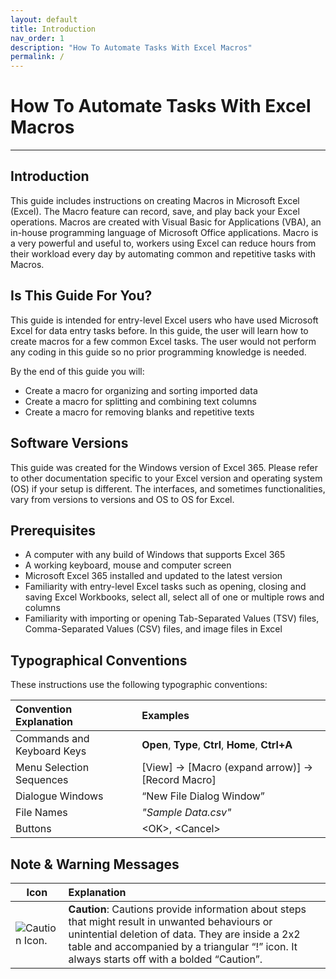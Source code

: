 ```yaml
---
layout: default
title: Introduction
nav_order: 1
description: "How To Automate Tasks With Excel Macros"
permalink: /
---
```


# How To Automate Tasks With Excel Macros

---

## Introduction

This guide includes instructions on creating Macros in Microsoft Excel (Excel). The Macro feature can record, save, and play back your Excel operations. Macros are created with Visual Basic for Applications (VBA), an in-house programming language of Microsoft Office applications. Macro is a very powerful and useful to, workers using Excel can reduce hours from their workload every day by automating common and repetitive tasks with Macros.

## Is This Guide For You?

This guide is intended for entry-level Excel users who have used Microsoft Excel for data entry tasks before. In this guide, the user will learn how to create macros for a few common Excel tasks. The user would not perform any coding in this guide so no prior programming knowledge is needed. 

By the end of this guide you will:
*	Create a macro for organizing and sorting imported data
*	Create a macro for splitting and combining text columns
*	Create a macro for removing blanks and repetitive texts

## Software Versions

This guide was created for the Windows version of Excel 365. Please refer to other documentation specific to your Excel version and operating system (OS) if your setup is different. The interfaces, and sometimes functionalities, vary from versions to versions and OS to OS for Excel.

## Prerequisites

*	A computer with any build of Windows that supports Excel 365
*	A working keyboard, mouse and computer screen
*	Microsoft Excel 365 installed and updated to the latest version
*	Familiarity with entry-level Excel tasks such as opening, closing and saving Excel Workbooks, select all, select all of one or multiple rows and columns
*	Familiarity with importing or opening Tab-Separated Values (TSV) files, Comma-Separated Values (CSV) files, and image files in Excel


## Typographical Conventions

These instructions use the following typographic conventions:

|Convention Explanation						|Examples													|
|:--------------------------------|:--------------------------------|
|Commands and Keyboard Keys				|**Open**, **Type**, **Ctrl**, **Home**, **Ctrl+A**		|
|Menu Selection Sequences					|[View] -> [Macro (expand arrow)] -> [Record Macro]  |
|Dialogue Windows								  |“New File Dialog Window”					|
|File Names												|*"Sample Data.csv"*							|
|Buttons                 					|&lt;OK&gt;, &lt;Cancel&gt;           |

## Note & Warning Messages

|Icon|Explanation|
|-----|:------|
|![Caution Icon.](https://github.com/chase-lsc/Task-Automation-With-Excel-Macros/blob/gh-pages/images/caution.png?raw=true) |**Caution**: Cautions provide information about steps that might result in unwanted behaviours or unintential deletion of data. They are inside a 2x2 table and accompanied by a triangular “!” icon. It always starts off with a bolded “Caution”.|

